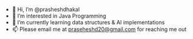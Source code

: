 - 👋 Hi, I’m @prasheshdhakal
- 👀 I’m interested in Java Programming
- 🌱 I’m currently learning data structures & AI implementations
- 📫 Please email me at praseheshd20@gmail.com for reaching me out

<!---
prasheshdhakal/prasheshdhakal is a ✨ special ✨ repository because its `README.md` (this file) appears on your GitHub profile.
You can click the Preview link to take a look at your changes.
--->
